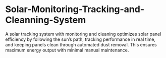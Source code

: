 # Solar-Monitoring-Tracking-and-Cleanning-System
A solar tracking system with monitoring and cleaning optimizes solar panel efficiency by following the sun’s path, tracking performance in real time, and keeping panels clean through automated dust removal. This ensures maximum energy output with minimal manual maintenance.
